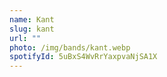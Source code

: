 ```yaml
---
name: Kant
slug: kant
url: ""
photo: /img/bands/kant.webp
spotifyId: 5uBxS4WvRrYaxpvaNjSA1X
---
```

